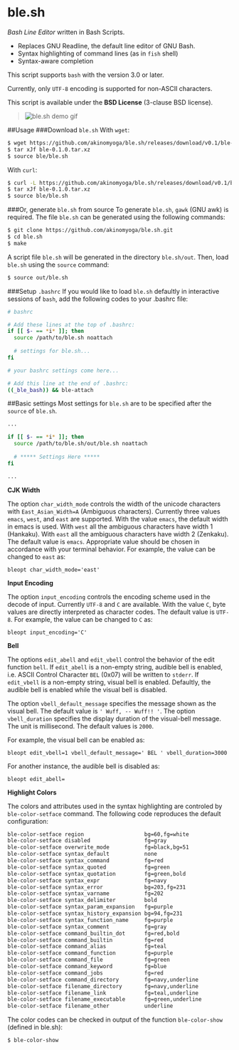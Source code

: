 # ble.sh
*Bash Line Editor* written in Bash Scripts.
- Replaces GNU Readline, the default line editor of GNU Bash.
- Syntax highlighting of command lines (as in `fish` shell)
- Syntax-aware completion

This script supports `bash` with the version 3.0 or later.

Currently, only `UTF-8` encoding is supported for non-ASCII characters.

This script is available under the **BSD License** (3-clause BSD license).

> ![ble.sh demo gif](https://github.com/akinomyoga/ble.sh/wiki/images/demo.gif)

##Usage
###Download `ble.sh`
With `wget`:
```bash
$ wget https://github.com/akinomyoga/ble.sh/releases/download/v0.1/ble-0.1.0.tar.xz
$ tar xJf ble-0.1.0.tar.xz
$ source ble/ble.sh
```
With `curl`:
```bash
$ curl -L https://github.com/akinomyoga/ble.sh/releases/download/v0.1/ble-0.1.0.tar.xz > ble-0.1.0.tar.xz
$ tar xJf ble-0.1.0.tar.xz
$ source ble/ble.sh
```

###Or, generate `ble.sh` from source
To generate `ble.sh`, `gawk` (GNU awk) is required.
The file `ble.sh` can be generated using the following commands:
```bash
$ git clone https://github.com/akinomyoga/ble.sh.git
$ cd ble.sh
$ make
```
A script file `ble.sh` will be generated in the directory `ble.sh/out`. Then, load `ble.sh` using the `source` command:
```bash
$ source out/ble.sh
```

###Setup `.bashrc`
If you would like to load `ble.sh` defaultly in interactive sessions of `bash`, add the following codes to your .bashrc file:
```bash
# bashrc

# Add these lines at the top of .bashrc:
if [[ $- == *i* ]]; then
  source /path/to/ble.sh noattach
  
  # settings for ble.sh...
fi

# your bashrc settings come here...

# Add this line at the end of .bashrc:
((_ble_bash)) && ble-attach
```

##Basic settings
Most settings for `ble.sh` are to be specified after the `source` of `ble.sh`.
```bash
...

if [[ $- == *i* ]]; then
  source /path/to/ble.sh/out/ble.sh noattach
  
  # ***** Settings Here *****
fi

...
```

**CJK Width**

The option `char_width_mode` controls the width of the unicode characters with `East_Asian_Width=A` (Ambiguous characters). Currently three values `emacs`, `west`, and `east` are supported. With the value `emacs`, the default width in emacs is used. With `west` all the ambiguous characters have width 1 (Hankaku). With `east` all the ambiguous characters have width 2 (Zenkaku). The default value is `emacs`. Appropriate value should be chosen in accordance with your terminal behavior. For example, the value can be changed to `east` as:

```
bleopt char_width_mode='east'
```

**Input Encoding**

The option `input_encoding` controls the encoding scheme used in the decode of input. Currently `UTF-8` and `C` are available. With the value `C`, byte values are directly interpreted as character codes. The default value is `UTF-8`. For example, the value can be changed to `C` as:

```
bleopt input_encoding='C'
```

**Bell**

The options `edit_abell` and `edit_vbell` control the behavior of the edit function `bell`. If `edit_abell` is a non-empty string, audible bell is enabled, i.e. ASCII Control Character `BEL` (0x07) will be written to `stderr`. If `edit_vbell` is a non-empty string, visual bell is enabled. Defaultly, the audible bell is enabled while the visual bell is disabled.

The option `vbell_default_message` specifies the message shown as the visual bell. The default value is `' Wuff, -- Wuff!! '`. The option `vbell_duration` specifies the display duration of the visual-bell message. The unit is millisecond. The default values is `2000`.

For example, the visual bell can be enabled as:
```
bleopt edit_vbell=1 vbell_default_message=' BEL ' vbell_duration=3000
```

For another instance, the audible bell is disabled as:
```
bleopt edit_abell=
```

**Highlight Colors**

The colors and attributes used in the syntax highlighting are controled by `ble-color-setface` command. The following code reproduces the default configuration:
```bash
ble-color-setface region                   bg=60,fg=white
ble-color-setface disabled                 fg=gray
ble-color-setface overwrite_mode           fg=black,bg=51
ble-color-setface syntax_default           none
ble-color-setface syntax_command           fg=red
ble-color-setface syntax_quoted            fg=green
ble-color-setface syntax_quotation         fg=green,bold
ble-color-setface syntax_expr              fg=navy
ble-color-setface syntax_error             bg=203,fg=231
ble-color-setface syntax_varname           fg=202
ble-color-setface syntax_delimiter         bold
ble-color-setface syntax_param_expansion   fg=purple
ble-color-setface syntax_history_expansion bg=94,fg=231
ble-color-setface syntax_function_name     fg=purple
ble-color-setface syntax_comment           fg=gray
ble-color-setface command_builtin_dot      fg=red,bold
ble-color-setface command_builtin          fg=red
ble-color-setface command_alias            fg=teal
ble-color-setface command_function         fg=purple
ble-color-setface command_file             fg=green
ble-color-setface command_keyword          fg=blue
ble-color-setface command_jobs             fg=red
ble-color-setface command_directory        fg=navy,underline
ble-color-setface filename_directory       fg=navy,underline
ble-color-setface filename_link            fg=teal,underline
ble-color-setface filename_executable      fg=green,underline
ble-color-setface filename_other           underline
```

The color codes can be checked in output of the function `ble-color-show` (defined in ble.sh):
```bash
$ ble-color-show
```
